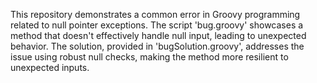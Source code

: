 This repository demonstrates a common error in Groovy programming related to null pointer exceptions.  The script 'bug.groovy' showcases a method that doesn't effectively handle null input, leading to unexpected behavior.  The solution, provided in 'bugSolution.groovy', addresses the issue using robust null checks, making the method more resilient to unexpected inputs.